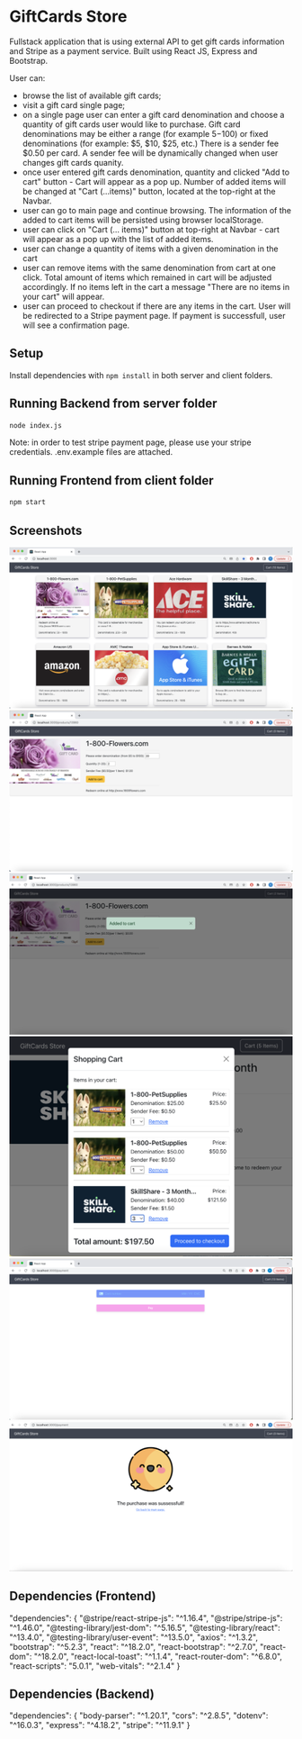 # GiftCards Store

Fullstack application that is using external API to get gift cards information and Stripe as a payment service.
Built using React JS, Express and Bootstrap.

User can:
- browse the list of available gift cards;
- visit a gift card single page;
- on a single page user can enter a gift card denomination and choose a quantity of gift cards user would like to purchase. Gift card denominations may be either a range (for example 5$-100$) or fixed denominations (for example: $5, $10, $25, etc.) There is a sender fee $0.50 per card. A sender fee will be dynamically changed when user changes gift cards quanity.
- once user entered gift cards denomination, quantity and clicked "Add to cart" button - Cart will appear as a pop up. Number of added items will be changed at "Cart (...items)" button, located at the top-right at the Navbar.
- user can go to main page and continue browsing. The information of the added to cart items will be persisted using browser localStorage.
- user can click on "Cart (... items)" button at top-right at Navbar - cart will appear as a pop up with the list of added items. 
- user can change a quantity of items with a given denomination in the cart
- user can remove items with the same denomination from cart at one click. Total amount of items which remained in cart will be adjusted accordingly. If no items left in the cart a message "There are no items in your cart"  will appear.
- user can proceed to checkout if there are any items in the cart. User will be redirected to a Stripe payment page. If payment is successfull, user will see a confirmation page.

## Setup

Install dependencies with `npm install` in both server and client folders.


## Running Backend from server folder
```sh
node index.js
```

Note: in order to test stripe payment page, please use your stripe credentials. .env.example files are attached.

## Running Frontend from client folder

```sh
npm start
```

## Screenshots

!["Main page"](https://github.com/YuliiaMatich/react-shopping-cart/blob/main/images/main-page.png)
!["Single item page"](https://github.com/YuliiaMatich/react-shopping-cart/blob/main/images/single-item.png)
!["Added to cart"](https://github.com/YuliiaMatich/react-shopping-cart/blob/main/images/added-to-cart.png)
!["Cart"](https://github.com/YuliiaMatich/react-shopping-cart/blob/main/images/cart1.png)
!["Payment page"](https://github.com/YuliiaMatich/react-shopping-cart/blob/main/images/stripe-payment-page.png)
!["Payment confirmation"](https://github.com/YuliiaMatich/react-shopping-cart/blob/main/images/payment-confirmation.png)

## Dependencies (Frontend)
 "dependencies": {
    "@stripe/react-stripe-js": "^1.16.4",
    "@stripe/stripe-js": "^1.46.0",
    "@testing-library/jest-dom": "^5.16.5",
    "@testing-library/react": "^13.4.0",
    "@testing-library/user-event": "^13.5.0",
    "axios": "^1.3.2",
    "bootstrap": "^5.2.3",
    "react": "^18.2.0",
    "react-bootstrap": "^2.7.0",
    "react-dom": "^18.2.0",
    "react-local-toast": "^1.1.4",
    "react-router-dom": "^6.8.0",
    "react-scripts": "5.0.1",
    "web-vitals": "^2.1.4"
  }


## Dependencies (Backend)
"dependencies": {
    "body-parser": "^1.20.1",
    "cors": "^2.8.5",
    "dotenv": "^16.0.3",
    "express": "^4.18.2",
    "stripe": "^11.9.1"
  }
